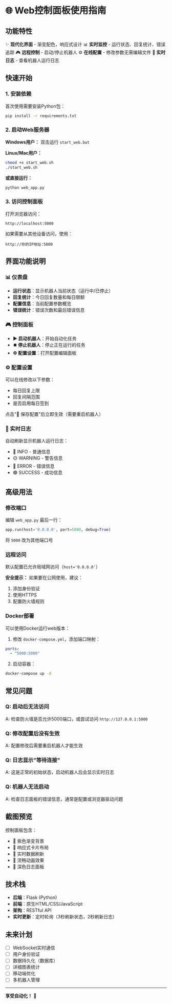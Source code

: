 # 🌐 Web控制面板使用指南

## 功能特性

✨ **现代化界面** - 渐变配色，响应式设计
📊 **实时监控** - 运行状态、回复统计、错误追踪
🎮 **远程控制** - 启动/停止机器人
⚙️ **在线配置** - 修改参数无需编辑文件
📝 **实时日志** - 查看机器人运行日志

## 快速开始

### 1. 安装依赖

首次使用需要安装Python包：

```bash
pip install -r requirements.txt
```

### 2. 启动Web服务器

**Windows用户：**
双击运行 `start_web.bat`

**Linux/Mac用户：**
```bash
chmod +x start_web.sh
./start_web.sh
```

**或直接运行：**
```bash
python web_app.py
```

### 3. 访问控制面板

打开浏览器访问：
```
http://localhost:5000
```

如果需要从其他设备访问，使用：
```
http://你的IP地址:5000
```

## 界面功能说明

### 📊 仪表盘
- **运行状态**：显示机器人当前状态（运行中/已停止）
- **回复统计**：今日回复数量和每日限额
- **配置信息**：当前配置参数概览
- **错误统计**：错误次数和最后错误信息

### 🎮 控制面板
- **▶️ 启动机器人**：开始自动化任务
- **⏹️ 停止机器人**：停止正在运行的任务
- **⚙️ 配置设置**：打开配置编辑面板

### ⚙️ 配置设置
可以在线修改以下参数：
- 每日回复上限
- 回复间隔范围
- 是否启用每日签到

点击"💾 保存配置"后立即生效（需要重启机器人）

### 📝 实时日志
自动刷新显示机器人运行日志：
- 🔵 INFO - 普通信息
- 🟡 WARNING - 警告信息
- 🔴 ERROR - 错误信息
- 🟢 SUCCESS - 成功信息

## 高级用法

### 修改端口

编辑 `web_app.py` 最后一行：
```python
app.run(host='0.0.0.0', port=5000, debug=True)
```
将 `5000` 改为其他端口号

### 远程访问

默认配置已允许局域网访问（`host='0.0.0.0'`）

**安全提示：** 如果要在公网使用，建议：
1. 添加身份验证
2. 使用HTTPS
3. 配置防火墙规则

### Docker部署

可以使用Docker运行web版本：

1. 修改 `docker-compose.yml`，添加端口映射：
```yaml
ports:
  - "5000:5000"
```

2. 启动容器：
```bash
docker-compose up -d
```

## 常见问题

### Q: 启动后无法访问
A: 检查防火墙是否允许5000端口，或尝试访问 `http://127.0.0.1:5000`

### Q: 修改配置后没有生效
A: 配置修改后需要重启机器人才能生效

### Q: 日志显示"等待连接"
A: 这是正常的初始状态，启动机器人后会显示实时日志

### Q: 机器人无法启动
A: 检查日志面板的错误信息，通常是配置或浏览器驱动问题

## 截图预览

控制面板包含：
- 🎨 紫色渐变背景
- 📱 响应式卡片布局
- 🔄 实时数据刷新
- 💫 流畅动画效果
- 🌙 深色日志面板

## 技术栈

- **后端**：Flask (Python)
- **前端**：原生HTML/CSS/JavaScript
- **架构**：RESTful API
- **实时更新**：定时轮询（3秒刷新状态，2秒刷新日志）

## 未来计划

- [ ] WebSocket实时通信
- [ ] 用户身份验证
- [ ] 数据持久化（数据库）
- [ ] 详细图表统计
- [ ] 移动端优化
- [ ] 多机器人管理

---

**享受自动化！** 🚀

